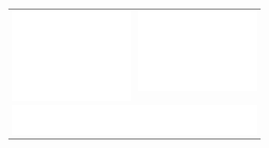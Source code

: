<table>
  <tr>
    <td width="50%" valign="top">
      <img src="https://github.com/gcampes/gcampes/blob/main/base.svg" alt="Base" width="100%">
    </td>
    <td width="50%" valign="top">
      <img src="https://github.com/gcampes/gcampes/blob/main/commits.svg" alt="Commits" width="100%">
    </td>
  </tr>
  <tr>
    <td width="100%" valign="top" colspan="2">
      <img src="https://github.com/gcampes/gcampes/blob/main/achievements.svg" alt="Achievements" width="100%">
    </td>
  </tr>
</table>
